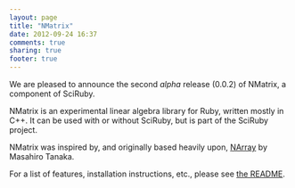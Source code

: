 ```yaml
---
layout: page
title: "NMatrix"
date: 2012-09-24 16:37
comments: true
sharing: true
footer: true
---
```

We are pleased to announce the second <em>alpha</em> release (0.0.2) of NMatrix, a component of SciRuby.

NMatrix is an experimental linear algebra library for Ruby, written mostly in C++. It can be used with or without SciRuby,
but is part of the SciRuby project.

NMatrix was inspired by, and originally based heavily upon, [NArray](http://narray.rubyforge.org) by Masahiro Tanaka.

For a list of features, installation instructions, etc., please see [the README](https://github.com/SciRuby/nmatrix/blob/master/README.rdoc).